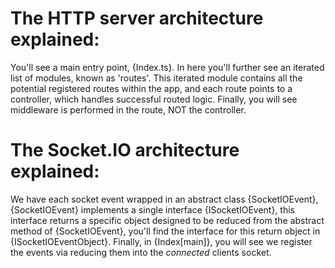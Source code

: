 # The HTTP server architecture explained:
You'll see a main entry point, {Index.ts}.
In here you'll further see an iterated list of modules, known as 'routes'.
This iterated module contains all the potential registered routes within the app,
and each route points to a controller, which handles successful routed logic.
Finally, you will see middleware is performed in the route, NOT the controller.

# The Socket.IO architecture explained:
We have each socket event wrapped in an abstract class {SocketIOEvent}, {SocketIOEvent}
implements a single interface {ISocketIOEvent}, this interface returns a specific object
designed to be reduced from the abstract method of {SocketIOEvent}, you'll find the interface
for this return object in {ISocketIOEventObject}. Finally, in {Index[main]}, you will see
we register the events via reducing them into the *connected* clients socket.